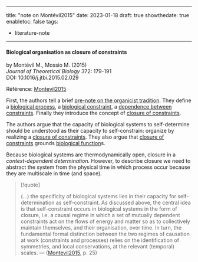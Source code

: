 
---
title: "note on Montévil2015"
date: 2023-01-18
draft: true
showthedate: true
enabletoc: false
tags:
- literature-note
---

#### **Biological organisation as closure of constraints**     
by Montévil M., Mossio M. (2015)         
*Journal of Theoretical Biology* 372: 179-191       
DOI: 10.1016/j.jtbi.2015.02.029     

Référence:  [Montevil2015](reference/Montevil2015.md)

First, the authors tell a brief [pre-note on the organicist tradition](note/pre-note%20on%20the%20organicist%20tradition.md). They define a [biological process](concept/biological%20process.md), a [biological constraint](concept/biological%20constraint.md), a [dependence between constraints](definition/dependence%20between%20constraints.md). Finally they introduce the concept of [closure of constraints](concept/closure%20of%20constraints.md).

The authors argue that the capacity of biological systems to self-determine should be understood as their capacity to self-constrain: organize by realizing a [closure of constraints](concept/closure%20of%20constraints.md). 
They also argue that [closure of constraints](concept/closure%20of%20constraints.md) grounds [biological function](concept/biological%20function.md)s. 

Because biological systems are thermodynamically open, closure in a *context-dependent determination.* However, to  describe closure we need to abstract the system from the physical time in which process occur because they are multiscale in time (and space).


> [!quote] 
>
>(...) the specificity of biological systems lies in their capacity for self-determination as self-constraint. As discussed above, the central idea is that self-constraint occurs in biological systems in the form of closure, i.e. a causal regime in which a set of mutually dependent constraints act on the flows of energy and matter so as to collectively maintain themselves, and their organisation, over time. In turn, the fundamental formal distinction between the two regimes of causation at work (constraints and processes) relies on the identification of symmetries, and local conservations, at the relevant (temporal) scales. —  ([Montevil2015](reference/Montevil2015.md), p. 25) 


